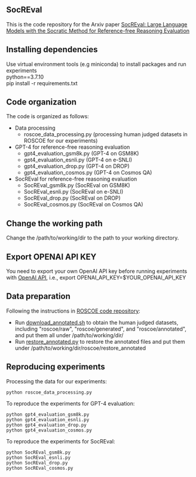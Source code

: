 ## SocREval 
This is the code repository for the Arxiv paper [SocREval: Large Language Models with the Socratic Method for Reference-free Reasoning Evaluation](https://arxiv.org/pdf/2310.00074.pdf)


## Installing dependencies
Use virtual environment tools (e.g miniconda) to install packages and run experiments\
python==3.7.10\
pip install -r requirements.txt


## Code organization
The code is organized as follows:
- Data processing
    - roscoe_data_processing.py (processing human judged datasets in ROSCOE for our experiments)
- GPT-4 for reference-free reasoning evaluation
    - gpt4_evaluation_gsm8k.py (GPT-4 on GSM8K)
    - gpt4_evaluation_esnli.py (GPT-4 on e-SNLI)
    - gpt4_evaluation_drop.py (GPT-4 on DROP)
    - gpt4_evaluation_cosmos.py (GPT-4 on Cosmos QA)
- SocREval for reference-free reasoning evaluation
    - SocREval_gsm8k.py (SocREval on GSM8K)
    - SocREval_esnli.py (SocREval on e-SNLI)
    - SocREval_drop.py (SocREval on DROP)
    - SocREval_cosmos.py (SocREval on Cosmos QA)

## Change the working path
Change the /path/to/working/dir to the path to your working directory.

## Export OPENAI API KEY
You need to export your own OpenAI API key before running experiments with [OpenAI API](https://openai.com/blog/openai-api), i.e., export OPENAI_API_KEY=$YOUR_OPENAI_API_KEY

## Data preparation 
Following the instructions in [ROSCOE code repository](https://github.com/facebookresearch/ParlAI/tree/main/projects/roscoe):
- Run [download_annotated.sh](https://github.com/facebookresearch/ParlAI/blob/main/projects/roscoe/roscoe_data/download_annotated.sh) to obtain the human judged datasets, including "roscoe/raw", "roscoe/generated", and "roscoe/annotated", and put them all under /path/to/working/dir/
- Run [restore_annotated.py](https://github.com/facebookresearch/ParlAI/blob/main/projects/roscoe/roscoe_data/restore_annotated.py) to restore the annotated files and put them under /path/to/working/dir/roscoe/restore_annotated

## Reproducing experiments
Processing the data for our experiments:
```
python roscoe_data_processing.py 
```
To reproduce the experiments for GPT-4 evaluation:
```
python gpt4_evaluation_gsm8k.py
python gpt4_evaluation_esnli.py
python gpt4_evaluation_drop.py
python gpt4_evaluation_cosmos.py
```
To reproduce the experiments for SocREval:
```
python SocREval_gsm8k.py
python SocREval_esnli.py
python SocREval_drop.py
python SocREval_cosmos.py
```
